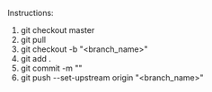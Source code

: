 Instructions:

1. git checkout master
2. git pull
3. git checkout -b "<branch_name>"
4. git add .
5. git commit -m "<commit message>"
6. git push --set-upstream origin "<branch_name>"
